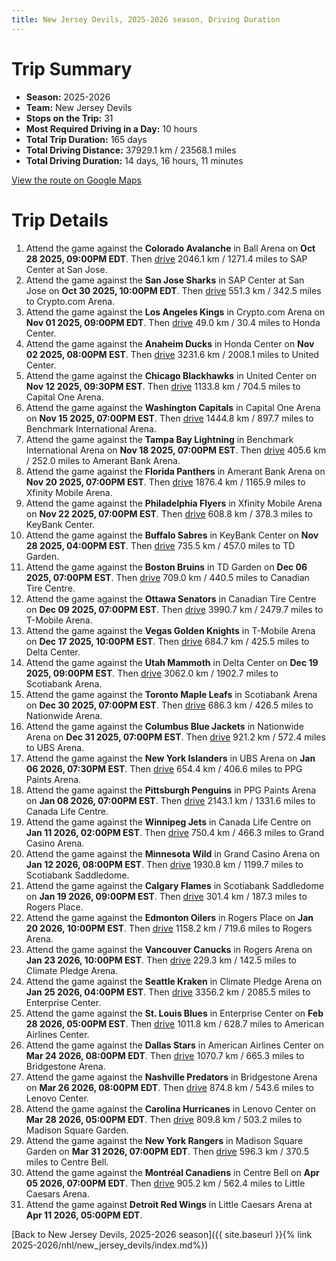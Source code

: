 ```yaml
---
title: New Jersey Devils, 2025-2026 season, Driving Duration
---
```


# Trip Summary
- **Season:** 2025-2026
- **Team:** New Jersey Devils
- **Stops on the Trip:** 31
- **Most Required Driving in a Day:** 10 hours
- **Total Trip Duration:** 165 days
- **Total Driving Distance:** 37929.1 km / 23568.1 miles
- **Total Driving Duration:** 14 days, 16 hours, 11 minutes

[View the route on Google Maps](https://www.google.com/maps/dir/Ball+Arena+Colorado/SAP+Center+at+San+Jose+San+Jose/Crypto.com+Arena+Los+Angeles/Honda+Center+Anaheim/United+Center+Chicago/Capital+One+Arena+Washington/Benchmark+International+Arena+Tampa+Bay/Amerant+Bank+Arena+Florida/Xfinity+Mobile+Arena+Philadelphia/KeyBank+Center+Buffalo/TD+Garden+Boston/Canadian+Tire+Centre+Ottawa/T-Mobile+Arena+Vegas/Delta+Center+Utah/Scotiabank+Arena+Toronto/Nationwide+Arena+Columbus/UBS+Arena+New+York/PPG+Paints+Arena+Pittsburgh/Canada+Life+Centre+Winnipeg/Grand+Casino+Arena+Minnesota/Scotiabank+Saddledome+Calgary/Rogers+Place+Edmonton/Rogers+Arena+Vancouver/Climate+Pledge+Arena+Seattle/Enterprise+Center+St.+Louis/American+Airlines+Center+Dallas/Bridgestone+Arena+Nashville/Lenovo+Center+Carolina/Madison+Square+Garden+New+York/Centre+Bell+Montréal/Little+Caesars+Arena+Detroit)

# Trip Details
1. Attend the game against the **Colorado Avalanche** in Ball Arena on **Oct 28 2025, 09:00PM EDT**. Then [drive](https://www.google.com/maps/dir/Ball+Arena+Colorado/SAP+Center+at+San+Jose+San+Jose) 2046.1 km / 1271.4 miles to SAP Center at San Jose.
2. Attend the game against the **San Jose Sharks** in SAP Center at San Jose on **Oct 30 2025, 10:00PM EDT**. Then [drive](https://www.google.com/maps/dir/SAP+Center+at+San+Jose+San+Jose/Crypto.com+Arena+Los+Angeles) 551.3 km / 342.5 miles to Crypto.com Arena.
3. Attend the game against the **Los Angeles Kings** in Crypto.com Arena on **Nov 01 2025, 09:00PM EDT**. Then [drive](https://www.google.com/maps/dir/Crypto.com+Arena+Los+Angeles/Honda+Center+Anaheim) 49.0 km / 30.4 miles to Honda Center.
4. Attend the game against the **Anaheim Ducks** in Honda Center on **Nov 02 2025, 08:00PM EST**. Then [drive](https://www.google.com/maps/dir/Honda+Center+Anaheim/United+Center+Chicago) 3231.6 km / 2008.1 miles to United Center.
5. Attend the game against the **Chicago Blackhawks** in United Center on **Nov 12 2025, 09:30PM EST**. Then [drive](https://www.google.com/maps/dir/United+Center+Chicago/Capital+One+Arena+Washington) 1133.8 km / 704.5 miles to Capital One Arena.
6. Attend the game against the **Washington Capitals** in Capital One Arena on **Nov 15 2025, 07:00PM EST**. Then [drive](https://www.google.com/maps/dir/Capital+One+Arena+Washington/Benchmark+International+Arena+Tampa+Bay) 1444.8 km / 897.7 miles to Benchmark International Arena.
7. Attend the game against the **Tampa Bay Lightning** in Benchmark International Arena on **Nov 18 2025, 07:00PM EST**. Then [drive](https://www.google.com/maps/dir/Benchmark+International+Arena+Tampa+Bay/Amerant+Bank+Arena+Florida) 405.6 km / 252.0 miles to Amerant Bank Arena.
8. Attend the game against the **Florida Panthers** in Amerant Bank Arena on **Nov 20 2025, 07:00PM EST**. Then [drive](https://www.google.com/maps/dir/Amerant+Bank+Arena+Florida/Xfinity+Mobile+Arena+Philadelphia) 1876.4 km / 1165.9 miles to Xfinity Mobile Arena.
9. Attend the game against the **Philadelphia Flyers** in Xfinity Mobile Arena on **Nov 22 2025, 07:00PM EST**. Then [drive](https://www.google.com/maps/dir/Xfinity+Mobile+Arena+Philadelphia/KeyBank+Center+Buffalo) 608.8 km / 378.3 miles to KeyBank Center.
10. Attend the game against the **Buffalo Sabres** in KeyBank Center on **Nov 28 2025, 04:00PM EST**. Then [drive](https://www.google.com/maps/dir/KeyBank+Center+Buffalo/TD+Garden+Boston) 735.5 km / 457.0 miles to TD Garden.
11. Attend the game against the **Boston Bruins** in TD Garden on **Dec 06 2025, 07:00PM EST**. Then [drive](https://www.google.com/maps/dir/TD+Garden+Boston/Canadian+Tire+Centre+Ottawa) 709.0 km / 440.5 miles to Canadian Tire Centre.
12. Attend the game against the **Ottawa Senators** in Canadian Tire Centre on **Dec 09 2025, 07:00PM EST**. Then [drive](https://www.google.com/maps/dir/Canadian+Tire+Centre+Ottawa/T-Mobile+Arena+Vegas) 3990.7 km / 2479.7 miles to T-Mobile Arena.
13. Attend the game against the **Vegas Golden Knights** in T-Mobile Arena on **Dec 17 2025, 10:00PM EST**. Then [drive](https://www.google.com/maps/dir/T-Mobile+Arena+Vegas/Delta+Center+Utah) 684.7 km / 425.5 miles to Delta Center.
14. Attend the game against the **Utah Mammoth** in Delta Center on **Dec 19 2025, 09:00PM EST**. Then [drive](https://www.google.com/maps/dir/Delta+Center+Utah/Scotiabank+Arena+Toronto) 3062.0 km / 1902.7 miles to Scotiabank Arena.
15. Attend the game against the **Toronto Maple Leafs** in Scotiabank Arena on **Dec 30 2025, 07:00PM EST**. Then [drive](https://www.google.com/maps/dir/Scotiabank+Arena+Toronto/Nationwide+Arena+Columbus) 686.3 km / 426.5 miles to Nationwide Arena.
16. Attend the game against the **Columbus Blue Jackets** in Nationwide Arena on **Dec 31 2025, 07:00PM EST**. Then [drive](https://www.google.com/maps/dir/Nationwide+Arena+Columbus/UBS+Arena+New+York) 921.2 km / 572.4 miles to UBS Arena.
17. Attend the game against the **New York Islanders** in UBS Arena on **Jan 06 2026, 07:30PM EST**. Then [drive](https://www.google.com/maps/dir/UBS+Arena+New+York/PPG+Paints+Arena+Pittsburgh) 654.4 km / 406.6 miles to PPG Paints Arena.
18. Attend the game against the **Pittsburgh Penguins** in PPG Paints Arena on **Jan 08 2026, 07:00PM EST**. Then [drive](https://www.google.com/maps/dir/PPG+Paints+Arena+Pittsburgh/Canada+Life+Centre+Winnipeg) 2143.1 km / 1331.6 miles to Canada Life Centre.
19. Attend the game against the **Winnipeg Jets** in Canada Life Centre on **Jan 11 2026, 02:00PM EST**. Then [drive](https://www.google.com/maps/dir/Canada+Life+Centre+Winnipeg/Grand+Casino+Arena+Minnesota) 750.4 km / 466.3 miles to Grand Casino Arena.
20. Attend the game against the **Minnesota Wild** in Grand Casino Arena on **Jan 12 2026, 08:00PM EST**. Then [drive](https://www.google.com/maps/dir/Grand+Casino+Arena+Minnesota/Scotiabank+Saddledome+Calgary) 1930.8 km / 1199.7 miles to Scotiabank Saddledome.
21. Attend the game against the **Calgary Flames** in Scotiabank Saddledome on **Jan 19 2026, 09:00PM EST**. Then [drive](https://www.google.com/maps/dir/Scotiabank+Saddledome+Calgary/Rogers+Place+Edmonton) 301.4 km / 187.3 miles to Rogers Place.
22. Attend the game against the **Edmonton Oilers** in Rogers Place on **Jan 20 2026, 10:00PM EST**. Then [drive](https://www.google.com/maps/dir/Rogers+Place+Edmonton/Rogers+Arena+Vancouver) 1158.2 km / 719.6 miles to Rogers Arena.
23. Attend the game against the **Vancouver Canucks** in Rogers Arena on **Jan 23 2026, 10:00PM EST**. Then [drive](https://www.google.com/maps/dir/Rogers+Arena+Vancouver/Climate+Pledge+Arena+Seattle) 229.3 km / 142.5 miles to Climate Pledge Arena.
24. Attend the game against the **Seattle Kraken** in Climate Pledge Arena on **Jan 25 2026, 04:00PM EST**. Then [drive](https://www.google.com/maps/dir/Climate+Pledge+Arena+Seattle/Enterprise+Center+St.+Louis) 3356.2 km / 2085.5 miles to Enterprise Center.
25. Attend the game against the **St. Louis Blues** in Enterprise Center on **Feb 28 2026, 05:00PM EST**. Then [drive](https://www.google.com/maps/dir/Enterprise+Center+St.+Louis/American+Airlines+Center+Dallas) 1011.8 km / 628.7 miles to American Airlines Center.
26. Attend the game against the **Dallas Stars** in American Airlines Center on **Mar 24 2026, 08:00PM EDT**. Then [drive](https://www.google.com/maps/dir/American+Airlines+Center+Dallas/Bridgestone+Arena+Nashville) 1070.7 km / 665.3 miles to Bridgestone Arena.
27. Attend the game against the **Nashville Predators** in Bridgestone Arena on **Mar 26 2026, 08:00PM EDT**. Then [drive](https://www.google.com/maps/dir/Bridgestone+Arena+Nashville/Lenovo+Center+Carolina) 874.8 km / 543.6 miles to Lenovo Center.
28. Attend the game against the **Carolina Hurricanes** in Lenovo Center on **Mar 28 2026, 05:00PM EDT**. Then [drive](https://www.google.com/maps/dir/Lenovo+Center+Carolina/Madison+Square+Garden+New+York) 809.8 km / 503.2 miles to Madison Square Garden.
29. Attend the game against the **New York Rangers** in Madison Square Garden on **Mar 31 2026, 07:00PM EDT**. Then [drive](https://www.google.com/maps/dir/Madison+Square+Garden+New+York/Centre+Bell+Montréal) 596.3 km / 370.5 miles to Centre Bell.
30. Attend the game against the **Montréal Canadiens** in Centre Bell on **Apr 05 2026, 07:00PM EDT**. Then [drive](https://www.google.com/maps/dir/Centre+Bell+Montréal/Little+Caesars+Arena+Detroit) 905.2 km / 562.4 miles to Little Caesars Arena.
31. Attend the game against **Detroit Red Wings** in Little Caesars Arena at **Apr 11 2026, 05:00PM EDT**.

[Back to New Jersey Devils, 2025-2026 season]({{ site.baseurl }}{% link 2025-2026/nhl/new_jersey_devils/index.md%})
